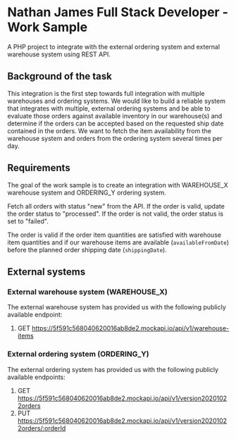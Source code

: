 # Nathan James Full Stack Developer - Work Sample

A PHP project to integrate with the external ordering system and external warehouse system using REST API.

## Background of the task

This integration is the first step towards full integration with multiple warehouses and ordering systems. We would like to build a reliable system that integrates with multiple, external ordering systems and be able to evaluate those orders against available inventory in our warehouse(s) and determine if the orders can be accepted based on the requested ship date contained in the orders. We want to fetch the item availability from the warehouse system and orders from the ordering system several times per day.

## Requirements

The goal of the work sample is to create an integration with WAREHOUSE_X warehouse system and ORDERING_Y ordering system.

Fetch all orders with status "new" from the API. If the order is valid, update the order status to "processed". If the order is not valid, the order status is set to "failed".

The order is valid if the order item quantities are satisfied with warehouse item quantities and if our warehouse items are available (`availableFromDate`) before the planned order shipping date (`shippingDate`).

## External systems

### External warehouse system (WAREHOUSE_X)

The external warehouse system has provided us with the following publicly available endpoint:

1) GET https://5f591c568040620016ab8de2.mockapi.io/api/v1/warehouse-items

### External ordering system (ORDERING_Y)

The external ordering system has provided us with the following publicly available endpoints:

1) GET https://5f591c568040620016ab8de2.mockapi.io/api/v1/version20201022orders
2) PUT https://5f591c568040620016ab8de2.mockapi.io/api/v1/version20201022orders/:orderId
